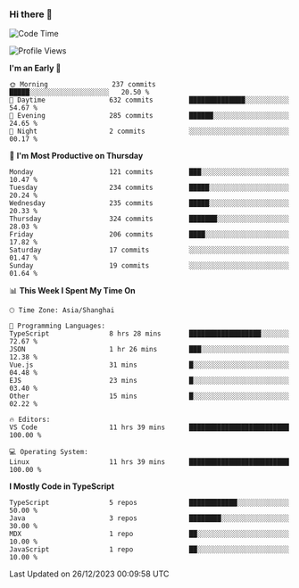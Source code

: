 ### Hi there 👋

<!--
**waynelwz/waynelwz** is a ✨ _special_ ✨ repository because its `README.md` (this file) appears on your GitHub profile.

Here are some ideas to get you started:

- 🔭 I’m currently working on ...
- 🌱 I’m currently learning ...
- 👯 I’m looking to collaborate on ...
- 🤔 I’m looking for help with ...
- 💬 Ask me about ...
- 📫 How to reach me: ...
- 😄 Pronouns: ...
- ⚡ Fun fact: ...
-->

<!--START_SECTION:waka-->
![Code Time](http://img.shields.io/badge/Code%20Time-2%2C247%20hrs%2042%20mins-blue)

![Profile Views](http://img.shields.io/badge/Profile%20Views-0-blue)

**I'm an Early 🐤** 

```text
🌞 Morning                237 commits         █████░░░░░░░░░░░░░░░░░░░░   20.50 % 
🌆 Daytime                632 commits         ██████████████░░░░░░░░░░░   54.67 % 
🌃 Evening                285 commits         ██████░░░░░░░░░░░░░░░░░░░   24.65 % 
🌙 Night                  2 commits           ░░░░░░░░░░░░░░░░░░░░░░░░░   00.17 % 
```
📅 **I'm Most Productive on Thursday** 

```text
Monday                   121 commits         ███░░░░░░░░░░░░░░░░░░░░░░   10.47 % 
Tuesday                  234 commits         █████░░░░░░░░░░░░░░░░░░░░   20.24 % 
Wednesday                235 commits         █████░░░░░░░░░░░░░░░░░░░░   20.33 % 
Thursday                 324 commits         ███████░░░░░░░░░░░░░░░░░░   28.03 % 
Friday                   206 commits         ████░░░░░░░░░░░░░░░░░░░░░   17.82 % 
Saturday                 17 commits          ░░░░░░░░░░░░░░░░░░░░░░░░░   01.47 % 
Sunday                   19 commits          ░░░░░░░░░░░░░░░░░░░░░░░░░   01.64 % 
```


📊 **This Week I Spent My Time On** 

```text
🕑︎ Time Zone: Asia/Shanghai

💬 Programming Languages: 
TypeScript               8 hrs 28 mins       ██████████████████░░░░░░░   72.67 % 
JSON                     1 hr 26 mins        ███░░░░░░░░░░░░░░░░░░░░░░   12.38 % 
Vue.js                   31 mins             █░░░░░░░░░░░░░░░░░░░░░░░░   04.48 % 
EJS                      23 mins             █░░░░░░░░░░░░░░░░░░░░░░░░   03.40 % 
Other                    15 mins             █░░░░░░░░░░░░░░░░░░░░░░░░   02.22 % 

🔥 Editors: 
VS Code                  11 hrs 39 mins      █████████████████████████   100.00 % 

💻 Operating System: 
Linux                    11 hrs 39 mins      █████████████████████████   100.00 % 
```

**I Mostly Code in TypeScript** 

```text
TypeScript               5 repos             ████████████░░░░░░░░░░░░░   50.00 % 
Java                     3 repos             ████████░░░░░░░░░░░░░░░░░   30.00 % 
MDX                      1 repo              ██░░░░░░░░░░░░░░░░░░░░░░░   10.00 % 
JavaScript               1 repo              ██░░░░░░░░░░░░░░░░░░░░░░░   10.00 % 
```




 Last Updated on 26/12/2023 00:09:58 UTC
<!--END_SECTION:waka-->
